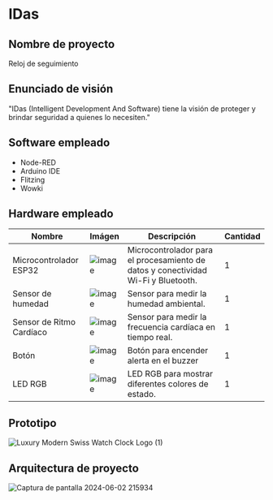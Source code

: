 # IDas
## Nombre de proyecto
Reloj de seguimiento
## Enunciado de visión 
"IDas (Intelligent Development And Software) tiene la visión de proteger y brindar seguridad a quienes lo necesiten."
## Software empleado
  - Node-RED
  - Arduino IDE
  - Flitzing
  - Wowki
## Hardware empleado
|          Nombre         |    Imágen     | Descripción  | Cantidad |
| ----------------------- | ------------- | ------------- | ------------- |
| Microcontrolador ESP32  |![image](https://github.com/WinyRangel/IDas/assets/99991728/af2937e4-c3f7-4a24-ad03-937cf98bc57c)|Microcontrolador para el procesamiento de datos y conectividad Wi-Fi y Bluetooth.|1|
| Sensor de humedad  | ![image](https://github.com/WinyRangel/IDas/assets/99991728/6ff7566d-2c48-43c3-9baf-f73b2aaa91a0)|Sensor para medir la humedad ambiental. |1 |
|Sensor de Ritmo Cardíaco|![image](https://github.com/WinyRangel/IDas/assets/99991728/f889887d-9a4e-450f-bf1c-2d0fae48d5bc)|Sensor para medir la frecuencia cardíaca en tiempo real.|1|
|Botón|![image](https://github.com/WinyRangel/IDas/assets/99991728/5e0034fe-8867-4fdc-8965-af97f455abad)|Botón para encender alerta en el buzzer|1|
|LED RGB|![image](https://github.com/WinyRangel/IDas/assets/99991728/4cf74d34-a2bf-4ca7-8183-49ade7d2bbad)|LED RGB para mostrar diferentes colores de estado.|1|

## Prototipo
![Luxury Modern Swiss Watch Clock Logo (1)](https://github.com/WinyRangel/IDas/assets/99991728/47dc83db-daef-4e52-a718-72d9fa2afdd2)
## Arquitectura de proyecto
![Captura de pantalla 2024-06-02 215934](https://github.com/WinyRangel/IDas/assets/99991728/bdbfe43f-21c6-4b24-b6fd-1ec68b6af804)
